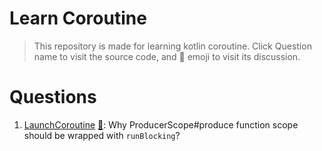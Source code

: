 # Learn Coroutine

> This repository is made for learning kotlin coroutine.
> Click Question name to visit the source code, and 💬 emoji to visit its discussion.

# Questions

1. [LaunchCoroutine](src/main/kotlin/LaunchCoroutine.kt) [💬](https://github.com/realOxy/learn_coroutine/discussions/1):
   Why ProducerScope#produce function scope should be wrapped
   with `runBlocking`? 

